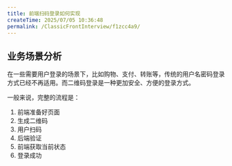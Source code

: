 ```yaml
---
title: 前端扫码登录如何实现
createTime: 2025/07/05 10:36:48
permalink: /ClassicFrontInterview/f1zcc4a9/
---
```


## 业务场景分析

在一些需要用户登录的场景下，比如购物、支付、转账等，传统的用户名密码登录方式已经不再适用。而二维码登录是一种更加安全、方便的登录方式。

一般来说，完整的流程是：

1. 前端准备好页面
2. 生成二维码
3. 用户扫码
4. 后端验证
5. 前端获取当前状态
6. 登录成功
